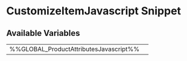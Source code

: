 # <span class="jumptarget"> CustomizeItemJavascript Snippet </span>

## <span class="jumptarget"> Available Variables </span>
|||
|---|---|
| %%GLOBAL_ProductAttributesJavascript%% |
